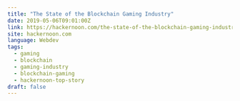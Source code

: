 ```yaml
---
title: "The State of the Blockchain Gaming Industry"
date: 2019-05-06T09:01:00Z
link: https://hackernoon.com/the-state-of-the-blockchain-gaming-industry-3d3445dc2ec?source=rss----3a8144eabfe3---4&utm_medium=RSS&utm_source=news.12bit.vn
site: hackernoon.com
language: Webdev
tags:
  - gaming
  - blockchain
  - gaming-industry
  - blockchain-gaming
  - hackernoon-top-story
draft: false
---
```


